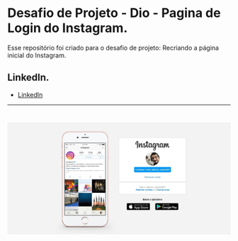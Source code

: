 # Desafio de Projeto - Dio - Pagina de Login do Instagram.

Esse repositório foi criado para o desafio de projeto: 
Recriando a página inicial do Instagram.


## LinkedIn.

* [LinkedIn](https://www.linkedin.com/in/allyson-santos-104a44237/)

---

<h1 align="center">
   <img alt="Readme" title="Readme" src="./img/replica-pg-instagram.jpeg">
</h1>